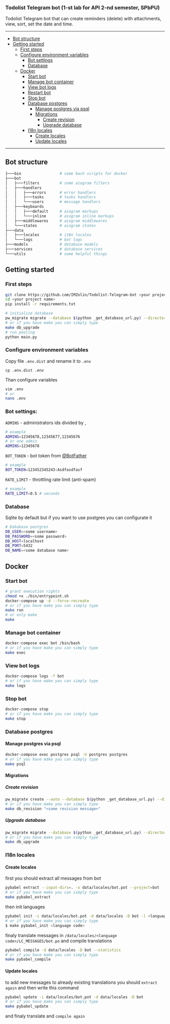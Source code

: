 ### Todolist Telegram bot (1-st lab for API 2-nd semester, SPbPU)
Todolist Telegram bot that can create reminders (delete) with attachments, view, sort, set the date and time.
<hr>

* [Bot structure](#bot-structure)
* [Getting started](#getting-started)
    * [First steps](#first-steps)
    * [Configure environment variables](#configure-environment-variables)
        * [Bot settings](#bot-settings)
        * [Database](#database)
  * [Docker](#docker)
    * [Start bot](#start-bot)
    * [Manage bot container](#manage-bot-container)
    * [View bot logs](#view-bot-logs)
    * [Restart bot](#restart-bot)
    * [Stop bot](#stop-bot)
    * [Database postgres](#database-postgres)
        * [Manage postgres via psql](#manage-postgres-via-psql)
        * [Migrations](#migrations)
            * [Create revision](#create-revision)
            * [Upgrade database](#upgrade-database)
    * [I18n locales](#i18n-locales)
        * [Create locales](#create-locales)
        * [Update locales](#update-locales)
<hr>

## Bot structure
```bash
├───bin                 # some bash scripts for docker
├───bot
│   ├───filters         # some aiogram filters
│   ├───handlers
│   │   ├───errors      # error handlers
│   │   ├───tasks       # tasks handlers
│   │   └───users       # message handlers
│   ├───keyboards
│   │   ├───default     # aiogram markups
│   │   └───inline      # aiogram inline markups
│   ├───middlewares     # aiogram middlewares
│   └───states          # aiogram states
├───data
│   ├───locales         # i18n locales
│   └───logs            # bot logs
├───models              # database models
├───services            # database services
└───utils               # some helpful things
```

## Getting started

### First steps
```bash
git clone https://github.com/IMZolin/Todolist-Telegram-bot <your project name>
cd <your project name>
pip install -r requirements.txt

# initialize database
pw_migrate migrate --database $(python _get_database_url.py) --directory ./migrations
# or if you have make you can simply type 
make db_upgrade
# run pooling
python main.py
```

### Configure environment variables
Copy file `.env.dist` and rename it to `.env`
```
cp .env.dist .env
```
Than configure variables
```bash
vim .env
# or 
nano .env
```

### Bot settings:

`ADMINS` - administrators ids divided by ,
```bash
# example
ADMINS=12345678,12345677,12345676
# or one admin
ADMINS=12345678
```
`BOT_TOKEN` - bot token from [@BotFather](https://t.me/BotFather)
```bash
# example
BOT_TOKEN=123452345243:Asdfasdfasf
```
`RATE_LIMIT` - throttling rate limit (anti-spam)
```bash
# example
RATE_LIMIT=0.5 # seconds
```
### Database
Sqlite by default but if you want to use postgres you can configurate it

```bash
# Dababase postgres
DB_USER=<some username>
DB_PASSWORD=<some password>
DB_HOST=localhost
DB_PORT=5432
DB_NAME=<some database name>
```

## Docker 
### Start bot
```bash
# grant execution rights
chmod +x ./bin/entrypoint.sh
docker-compose up -d --force-recreate
# or if you have make you can simply type 
make run
# or only make
make 
```
### Manage bot container
```bash
docker-compose exec bot /bin/bash
# or if you have make you can simply type 
make exec
```
### View bot logs
```bash
docker-compose logs -f bot
# or if you have make you can simply type 
make logs
```

### Stop bot
```bash
docker-compose stop
# or if you have make you can simply type 
make stop
```
### Database postgres
#### Manage postgres via psql
```bash
docker-compose exec postgres psql -U postgres postgres
# or if you have make you can simply type 
make psql
```
#### Migrations
##### Create revision
```bash
pw_migrate create --auto --database $(python _get_database_url.py) --directory ./migrations "<some revision message>"
# or if you have make you can simply type 
make db_revision "<some revision message>"
```
##### Upgrade database
```bash
pw_migrate migrate --database $(python _get_database_url.py) --directory ./migrations
# or if you have make you can simply type 
make db_upgrade
```

### I18n locales

#### Create locales

first you should extract all messages from bot
```bash
pybabel extract --input-dirs=. -o data/locales/bot.pot --project=bot
# or if you have make you can simply type 
make pybabel_extract
```
then init languages
```bash
pybabel init -i data/locales/bot.pot -d data/locales -D bot -l <language code>
# or if you have make you can simply type 
$ make pybabel_init <language code>
```
finaly translate messages in `/data/locales/<language code>/LC_MESSAGES/bot.po` and compile translations
```bash
pybabel compile -d data/locales -D bot --statistics
# or if you have make you can simply type 
make pybabel_compile
```
#### Update locales
to add new messages to already existing translations you should `extract again` and then write this command
```bash
pybabel update -i data/locales/bot.pot -d data/locales -D bot
# or if you have make you can simply type 
make pybabel_update
```
and finaly translate and `compile again`